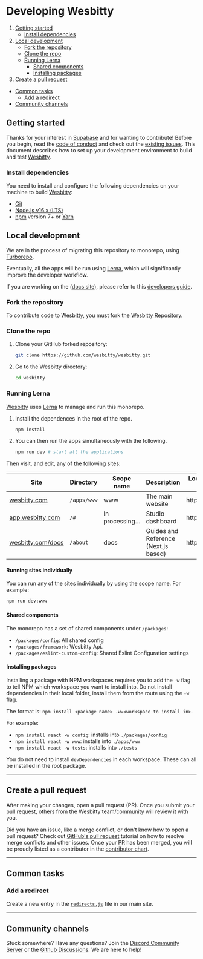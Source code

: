 # Developing Wesbitty

1. [Getting started](#getting-started)
   - [Install dependencies](#install-dependencies)
2. [Local development](#local-development)
   - [Fork the repository](#fork-the-repository)
   - [Clone the repo](#clone-the-repo)
   - [Running Lerna](#running-lerna)
     - [Shared components](#shared-components)
     - [Installing packages](#installing-packages)
3. [Create a pull request](#create-a-pull-request)

- [Common tasks](#common-tasks)
  - [Add a redirect](#add-a-redirect)
- [Community channels](#community-channels)

## Getting started

Thanks for your interest in [Supabase](https://wesbitty.com) and for wanting to contribute! Before you begin, read the
[code of conduct](https://github.com/wesbitty/.github/blob/master/CODE_OF_CONDUCT.md) and check out the
[existing issues](https://github.com/wesbitty/wesbitty/issues).
This document describes how to set up your development environment to build and test [Wesbitty](https://wesbitty.com).

### Install dependencies

You need to install and configure the following dependencies on your machine to build [Wesbitty](https://wesbitty.com):

- [Git](http://git-scm.com/)
- [Node.js v16.x (LTS)](http://nodejs.org)
- [npm](https://www.npmjs.com/) version 7+ or [Yarn](https://yarnpkg.com/)

## Local development

We are in the process of migrating this repository to monorepo, using [Turborepo](https://turborepo.org/docs).

Eventually, all the apps will be run using [Lerna](https://lerna.js.org), which will significantly improve the developer workflow.

If you are working on the ([docs site](https://wesbitty.com/docs)), please refer to this [developers guide](https://github.com/supabase/supabase/tree/master/apps/reference/DEVELOPERS.md).

### Fork the repository

To contribute code to [Wesbitty](https://wesbitty.com), you must fork the [Wesbitty Repository](https://github.com/wesbitty/wesbitty).

### Clone the repo

1. Clone your GitHub forked repository:

   ```sh
   git clone https://github.com/wesbitty/wesbitty.git
   ```

1. Go to the Wesbitty directory:
   ```sh
   cd wesbitty
   ```

### Running Lerna

[Wesbitty](https://wesbitty.com) uses [Lerna](https://lerna.js.org) to manage and run this monorepo.

1. Install the dependences in the root of the repo.

   ```sh
   npm install
   ```

2. You can then run the apps simultaneously with the following.
   ```sh
   npm run dev # start all the applications
   ```

Then visit, and edit, any of the following sites:

| Site                                           | Directory   | Scope name       | Description                          | Local development server |
| ---------------------------------------------- | ----------- | ---------------- | ------------------------------------ | ------------------------ |
| [wesbitty.com](https://wesbitty.com)           | `/apps/www` | www              | The main website                     | http://localhost:8080    |
| [app.wesbitty.com](https://app.wesbitty.com)   | `/#`        | In processing... | Studio dashboard                     | http://localhost:3000    |
| [wesbitty.com/docs](https://wesbitty.com/docs) | `/about`    | docs             | Guides and Reference (Next.js based) | http://localhost:4000    |

#### Running sites individually

You can run any of the sites individually by using the scope name. For example:

```sh
npm run dev:www
```

#### Shared components

The monorepo has a set of shared components under `/packages`:

- `/packages/config`: All shared config
- `/packages/framework`: Wesbitty Api.
- `/packages/eslint-custom-config`: Shared Eslint Configuration settings

#### Installing packages

Installing a package with NPM workspaces requires you to add the `-w` flag to tell NPM which workspace you want to install into. Do not install dependencies in their local folder, install them from the route using the `-w` flag.

The format is: `npm install <package name> -w=<workspace to install in>`.

For example:

- `npm install react -w config`: installs into `./packages/config`
- `npm install react -w www`: installs into `./apps/www`
- `npm install react -w tests`: installs into `./tests`

You do not need to install `devDependencies` in each workspace. These can all be installed in the root package.

---

## Create a pull request

After making your changes, open a pull request (PR). Once you submit your pull request, others from the Wesbitty team/community will review it with you.

Did you have an issue, like a merge conflict, or don't know how to open a pull request? Check out [GitHub's pull request](https://docs.github.com/en/pull-requests/collaborating-with-pull-requests) tutorial on how to resolve merge conflicts and other issues. Once your PR has been merged, you will be proudly listed as a contributor in the [contributor chart](https://github.com/wesbitty/wesbitty/graphs/contributors).

---

## Common tasks

### Add a redirect

Create a new entry in the [`redirects.js`](https://github.com/wesbitty/wesbitty/blob/master/apps/www/lib/redirects.js) file in our main site.

---

## Community channels

Stuck somewhere? Have any questions? Join the [Discord Community Server](https://discord.wesbitty.com/) or the [Github Discussions](https://github.com/wesbitty/wesbitty/discussions). We are here to help!
